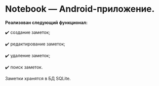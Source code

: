 # Notebook — Android-приложение.

**Реализован следующий функционал:**

✔️ создание заметок;

✔️ редактирование заметок;

✔️ удаление заметок;

✔️ поиск заметок.

Заметки хранятся в БД SQLite.

